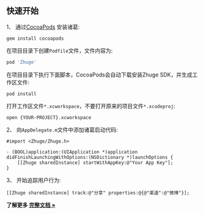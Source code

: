 快速开始
---------------
1、 通过[CocoaPods](http://cocoapods.org/) 安装诸葛: 
```shell
gem install cocoapods
```

在项目目录下创建`Podfile`文件，文件内容为:
```ruby
pod 'Zhuge'
```

在项目目录下执行下面脚本，CocoaPods会自动下载安装Zhuge SDK，并生成工作区文件:
```shell
pod install
```

打开工作区文件`*.xcworkspace`，不要打开原来的项目文件`*.xcodeproj`:
```shell
open {YOUR-PROJECT}.xcworkspace 
```

2、 向`AppDelegate.m`文件中添加诸葛启动代码:
```objc
#import <Zhuge/Zhuge.h>

- (BOOL)application:(UIApplication *)application didFinishLaunchingWithOptions:(NSDictionary *)launchOptions {
    [[Zhuge sharedInstance] startWithAppKey:@"Your App Key"];
}
```

3、 开始追踪用户行为:

```objc
[[Zhuge sharedInstance] track:@"分享" properties:@{@"渠道":@"微博"}];
```

**了解更多 [完整文档 »](http://docs.zhuge.io/sdks/ios)**
